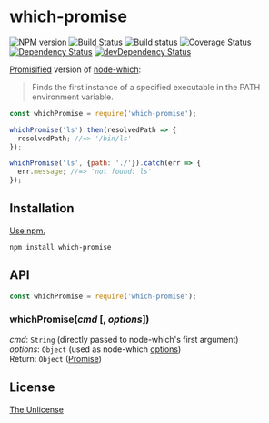 # which-promise

[![NPM version](https://img.shields.io/npm/v/which-promise.svg)](https://www.npmjs.com/package/which-promise)
[![Build Status](https://travis-ci.org/shinnn/which-promise.svg?branch=master)](https://travis-ci.org/shinnn/which-promise)
[![Build status](https://ci.appveyor.com/api/projects/status/rru70vrrm83s9ddj?svg=true)](https://ci.appveyor.com/project/ShinnosukeWatanabe/which-promise)
[![Coverage Status](https://img.shields.io/coveralls/shinnn/which-promise.svg)](https://coveralls.io/r/shinnn/which-promise)
[![Dependency Status](https://img.shields.io/david/shinnn/which-promise.svg?label=deps)](https://david-dm.org/shinnn/which-promise)
[![devDependency Status](https://img.shields.io/david/dev/shinnn/which-promise.svg?label=devDeps)](https://david-dm.org/shinnn/which-promise#info=devDependencies)

[Promisified](https://promise-nuggets.github.io/articles/07-wrapping-callback-functions.html) version of [node-which](https://github.com/npm/node-which):

> Finds the first instance of a specified executable in the PATH environment variable.

```javascript
const whichPromise = require('which-promise');

whichPromise('ls').then(resolvedPath => {
  resolvedPath; //=> '/bin/ls'
});

whichPromise('ls', {path: './'}).catch(err => {
  err.message; //=> 'not found: ls'
});
```

## Installation

[Use npm.](https://docs.npmjs.com/cli/install)

```
npm install which-promise
```

## API

```javascript
const whichPromise = require('which-promise');
```

### whichPromise(*cmd* [, *options*])

*cmd*: `String` (directly passed to node-which's first argument)  
*options*: `Object` (used as node-which [options](https://github.com/npm/node-which/blob/5d832a3d32b21a7f110771a3c14d5e8ee90d6706/which.js#L40))  
Return: `Object` ([Promise](https://promisesaplus.com/))

## License

[The Unlicense](./LICENSE)
